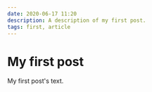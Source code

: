 ```yaml
---
date: 2020-06-17 11:20
description: A description of my first post.
tags: first, article
---
```

# My first post

My first post's text.